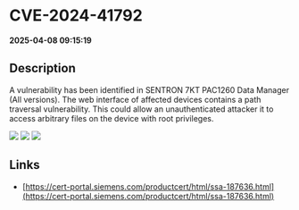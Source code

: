 # CVE-2024-41792

**2025-04-08 09:15:19**

## Description
A vulnerability has been identified in SENTRON 7KT PAC1260 Data Manager (All versions). The web interface of affected devices contains a path traversal vulnerability. This could allow an unauthenticated attacker it to access arbitrary files on the device with root privileges.

![](https://img.shields.io/static/v1?label=Score&message=9.2&color=red)
![](https://img.shields.io/static/v1?label=Severity&message=CRITICAL&color=red)
![](https://img.shields.io/static/v1?label=CWE&message=Traversal&color=green)

## Links
- [https://cert-portal.siemens.com/productcert/html/ssa-187636.html](https://cert-portal.siemens.com/productcert/html/ssa-187636.html)
